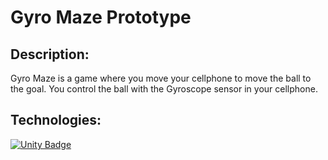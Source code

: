 # Gyro Maze Prototype

## Description:
Gyro Maze is a game where you move your cellphone to move the ball to the goal. 
You control the ball with the Gyroscope sensor in your cellphone.

## Technologies:

 [![Unity Badge](https://img.shields.io/badge/Unity-100000?style=for-the-badge&logo=unity&logoColor=white)]() 
